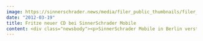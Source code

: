 ```yaml
---
image: https://sinnerschrader.news/media/filer_public_thumbnails/filer_public/fa/05/fa053ae2-507a-4034-bb01-eb608c67f008/varfoldersdjk8pxf42x64d8fxslz8jcc8fc0000gnttmpzjaj6x__480x288_q85_crop_subsampling-2_upscale.jpg
date: "2012-03-19"
title: Fritze neuer CD bei SinnerSchrader Mobile
content: <div class="newsbody"><p>SinnerSchrader Mobile in Berlin verstärkt sich mit Robert Fritze (30). Als Creative Director wird er das Kreativteam aus Designern und Konzeptern ausbauen, das für Kunden wie DuMont Net, comdirect bank, Unitymedia, PUBLISH (Merian, Prinz, Feinschmecker) mobile Lösungen gestaltet und umsetzt. Robert Fritze kommt von iconmobile, wo er drei Jahre lang tätig war, zuletzt als Creative Lead für diverse internationale Marken, u.a. Microsoft, Nivea, BMW, Qype und IBM.</p><p>Robert Fritze&#58; ”Die Kreation spielt beim Mobile-Development eine entscheidende Rolle, da der mobile Kontext sehr unterschiedlich sein kann. Mobile Lösungen interagieren nicht mehr nur mit klassischen Medien wie Web, Print und TV, sondern sind künftig noch viel tiefer im Alltag verankert, z.B. durch Verbindungen zum Auto, zu Hause, auf interaktiven Shopping-Displays, oder durch NFC, so genannte Near Field Communication.”</p><p>Laurent Burdin, CEO SinnerSchrader Mobile&#58; “Wir freuen uns, mit Robert Fritze einen hochkarätigen Kreativen für uns gewonnen zu haben. Er hat langjährige Erfahrung bei der Leitung und Gestaltung von Mobile-Projekten. Damit passt er hervorragend zu uns.”</p><p><strong>Über SinnerSchrader Mobile</strong><br/>SinnerSchrader Mobile in Berlin ist eine hundertprozentige Tochter der Digitalagentur-Gruppe. SinnerSchrader AG mit Hauptsitz in Hamburg. SinnerSchrader übernahm im Mai 2011 die TIC-mobile GmbH, die sich seit Anfang 2006 als Entwickler mobiler Applikationen und Services erfolgreich etabliert hatte. SinnerSchrader Mobile deckt nicht nur die reine Entwicklung ab, sondern betreut seine Kunden von der Strategie bis zur Vermarktung der Applikation als Full-Service Mobile Agentur. Das Ziel ist es, einzigartige mobile Lösungen mit einem hohen Mehrwert für den Nutzer und einem klaren Wert für Kunden zu schaffen.</p></div>
---
```

